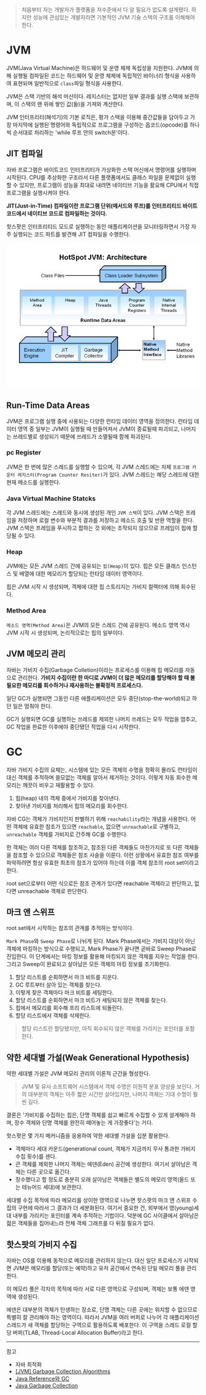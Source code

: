 > 처음부터 자는 개발자가 플랫폼을 저수준에서 다 알 필요가 없도록 설계됐다. 하지만 성능에 관심있는 개발자라면 기본적인 JVM 기술 스택의 구조를 이해해야 한다.

# JVM

JVM(Java Virtual Machine)은 하드웨어 및 운영 체제 독립성을 지원한다.
JVM에 의해 실행될 컴파일된 코드는 하드웨어 및 운영 체제에 독립적인 바이너리 형식을 사용하여 표현되며 일반적으로 `class`파일 형식을 사용한다.

JVM은 스택 기반의 해석 머신이다. 레지스터는 없지만 일부 결과를 실행 스택에 보관하며, 이 스택의 맨 위에 쌓인 값(들)을 가져와 계산한다.

JVM 인터프리터(해석기)의 기본 로직은, 평가 스택을 이용해 중간값들을 담아두고 가장 마지막에 실행된 명령어와 독립적으로 프로그램을 구성하는 옵코드(opcode)를 하나씩 순서대로 처리하는 'while 루프 안의 switch문'이다.

## JIT 컴파일
자바 프로그램은 바이트코드 인터프리티가 가상화한 스택 머신에서 명령어를 실행하며 시작된다. CPU를 추상화한 구조라서 다른 플랫폼에서도 클래스 파일을 문제없이 실행할 수 있지만, 프로그램이 성능을 최대로 내려면 네이티브 기능을 활요해 CPU에서 직접 프로그램을 실행시켜야 한다.

**JIT(Just-in-Time) 컴파일이란 프로그램 단위(메서드와 루프)를 인터프리티드 바이트코드에서 네이티브 코드로 컴파일하는 것이다.**

핫스팟은 인터프리티드 모드로 실행하는 동안 애플리케이션을 모니터링하면서 가장 자주 실행되는 코드 파트를 발견해 JIT 컴파일을 수행한다.

<img src="./assets/jvm.png"/>

## Run-Time Data Areas

JVM은 프로그램 실행 중에 사용되는 다양한 런타임 데이터 영역을 정의한다. 런타임 데이터 영역 중 일부는 JVM이 실행될 때 만들어져서 JVM이 종료될때 파괴되고, 나머지는 쓰레드별로 생성되기 때문에 쓰레드가 소멸될때 함께 파괴된다.

### pc Register

JVM은 한 번에 많은 스레드를 실행할 수 있으며, 각 JVM 스레드에는 자체 `프로그램 카운터 레지스터(Program Counter Resiter)`가 있다. JVM 스레드는 해당 스레드에 대한 현재 메소드를 실행한다.

### Java Virtual Machine Statcks

각 JVM 스레드에는 스레드와 동시에 생성된 개인 `JVM 스택`이 있다. JVM 스택은 프레임을 저장하며 로컬 변수와 부분적 결과를 저장하고 메소드 호출 및 반환 역할을 한다.
JVM 스택은 프레임을 푸시하고 팝하는 것 외에는 조작되지 않으므로 프레임이 힙에 할당될 수 있다.

### Heap

JVM에는 모든 JVM 스레드 간에 공유되는 `힙(Heap)`이 있다. 힙은 모든 클래스 인스턴스 및 배열에 대한 메모리가 할당되는 런타임 데이터 영역이다.

힙은 JVM 시작 시 생성되며, 객체에 대한 힙 스토리지는 가비지 컬렉터에 의해 회수된다.

### Method Area

`메소드 영역(Method Area)`은 JVM의 모든 스레드 간에 공유된다.
메소드 영역 역시 JVM 시작 시 생성되며, 논리적으로는 힙의 일부이다.

## JVM 메모리 관리
자바는 가비지 수집(Garbage Colletion)이라는 프로세스를 이용해 힙 메모리를 자동으로 관리한다. **가비지 수집이란 한 마디로 JVM이 더 많은 메모리를 할당해야 할 때 불필요한 메모리를 회수하거나 재사용하는 불확정적 프로세스다.**

일단 GC가 실행되면 그동안 다른 애플리케이션은 모두 중단(stop-the-world)되고 하던 일은 멈춰야 한다.

GC가 실행되면 GC를 실행하는 쓰레드를 제외한 나머지 쓰레드는 모두 작업을 멈추고, GC 작업을 완료한 이후에야 중단됐던 작업을 다시 시작한다.

# GC
자바 가비지 수집의 요체는, 시스템에 있는 모든 객체의 수명을 정확히 몰라도 런타임이 대신 객체를 추적하며 쓸모없는 객체를 알아서 제거하는 것이다. 이렇게 자동 회수한 메모리는 깨끗이 비우고 재활용할 수 있다.

1. 힙(heap) 내의 객체 중에서 가비지를 찾아낸다.
3. 찾아낸 가비지를 처리해서 힙의 메모리를 회수한다.

자바 CG는 객체가 가비지인지 판별하기 위해 `reachability`라는 개념을 사용한다. 어떤 객체에 유효한 참조가 있으면 `reachable`, 없으면 `unreachable`로 구별하고, `unreachable` 객체를 가비지로 간주해 GC를 수행한다.

한 객체는 여러 다른 객체를 참조하고, 참조된 다른 객체들도 마찬가지로 또 다른 객체들을 참조할 수 있으므로 객체들은 참조 사슬을 이룬다. 이런 상황에서 유효한 참조 여부를 파악하려면 항상 유효한 최초의 참조가 있어야 하는데 이를 객체 참조의 root set이라고 한다.

root set으로부터 어떤 식으로든 참조 관계가 있다면 reachable 객체라고 판단하고, 없다면 unreachable 객체로 판단한다.


## 마크 앤 스위프
root set에서 시작하는 참조의 관계를 추적하는 방식이다.

`Mark Phase`와 `Sweep Phase`로 나뉘게 된다. Mark Phase에서는 가비지 대상이 아닌 객체에 마킹하는 방식으로 수행되고, Mark Phase가 끝나면 곧바로 Sweep Phase로 진입한다. 이 단계에서는 마킹 정보를 활용해 마킹되지 않은 객체를 지우는 작업을 한다. 그리고 Sweep이 완료되고 살아남은 모든 객체의 마킹 정보를 초기화한다.

1. 할당 리스트를 순회하면서 마크 비트를 지운다.
2. GC 루트부터 살아 있는 객체를 찾는다.
3. 이렇게 찾은 객체마다 마크 비트를 세팅한다.
4. 할당 리스트를 순회하면서 마크 비트가 세팅되지 않은 객체를 찾는다.
5. 힙에서 메모리를 회수해 프리 리스트에 되돌린다.
6. 할당 리스트에서 객체를 삭제한다.
> 할당 리스트란 할당됐지만, 아직 회수되지 않은 객체를 가리키는 포인터를 포함한다.

## 약한 세대별 가설(Weak Generational Hypothesis)
약한 세대별 가설은 JVM 메모리 관리의 이론적 근간을 형성한다. 

> JVM 및 유사 소프트웨어 시스템에서 객체 수명은 이원적 분포 양상을 보인다. 거의 대부분의 객체는 아주 짧은 시간만 살아있지만, 나머지 객체는 기대 수명이 훨씬 길다.

결론은 '가비지를 수집하는 힙은, 단명 객체를 쉽고 빠르게 수집할 수 있게 설계해야 하며, 장수 객체와 단명 객체를 완전히 떼어놓는 게 가장좋다'는 거다.

핫스팟은 몇 가지 메커니즘을 응용하여 약한 세대별 가설을 십분 활용한다.

- 객체마다 세대 카운드(generational count, 객체가 지금까지 무사 통과한 가비지 수집 횟수)를 센다.
- 큰 객체를 제외한 나머지 객체는 에덴(Eden) 공간에 생성한다. 여기서 살아남은 객체는 다른 곳으로 옮긴다.
- 장수했다고 할 정도로 충분히 오래 살아남은 객체들은 별도의 메모리 영역(올드 또는 테뉴어드 세대)에 보관한다.

세대별 수집 목적에 따라 메모리를 상이한 영역으로 나누면 핫스팟의 마크 앤 스위프 수집의 구현에 따라서 그 결과가 더 세분화된다. 여기서 중요한 건, 외부에서 영(young)세대 내부를 가리키는 포인터를 계속 추적하는 기법이다. 덕분에 GC 사이클에서 살아남은 젊은 객체들을 집어내느라 전체 객체 그래프를 다 뒤질 필요가 없다.

## 핫스팟의 가비지 수집
자바는 OS를 이용해 동적으로 메모리를 관리하지 않는다. 대신 일단 프로세스가 시작되면 JVM은 메모리를 할당(또는 예약)하고 유저 공간에서 연속된 단일 메모리 풀을 관리한다.

이 메모리 풀은 각자의 목적에 따라 서로 다른 영역으로 구성되며, 객체는 보통 에덴 영역에 생성된다.

에덴은 대부분의 객체가 탄생하는 장소로, 단명 객체는 다른 곳에는 위치할 수 없으므로 특별히 잘 관리해야 하는 영역이다. 따라서 JVM을 여러 버퍼로 나누어 각 애플리케이션 스레드가 새 객체를 할당하는 구역으로 활용하도록 배포한다. 이 구역을 스레드 로컬 할당 버퍼(TLAB, Thread-Local Allocation Buffer)라고 한다.

---
참고
- 자바 최적화
- [[JVM] Garbage Collection Algorithms](https://medium.com/@joongwon/jvm-garbage-collection-algorithms-3869b7b0aa6f)
- [Java Reference와 GC](https://d2.naver.com/helloworld/329631)
- [Java Garbage Collection](https://d2.naver.com/helloworld/1329)
